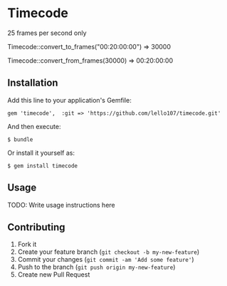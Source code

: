 # Timecode
25 frames per second only

Timecode::convert_to_frames("00:20:00:00") => 30000

Timecode::convert_from_frames(30000) => 00:20:00:00


## Installation

Add this line to your application's Gemfile:

    gem 'timecode',  :git => 'https://github.com/lello107/timecode.git'

And then execute:

    $ bundle

Or install it yourself as:

    $ gem install timecode

## Usage

TODO: Write usage instructions here

## Contributing

1. Fork it
2. Create your feature branch (`git checkout -b my-new-feature`)
3. Commit your changes (`git commit -am 'Add some feature'`)
4. Push to the branch (`git push origin my-new-feature`)
5. Create new Pull Request

